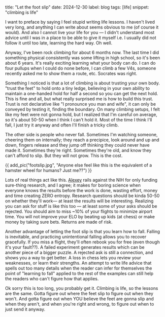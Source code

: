 title: "Let the foot slip"
date: 2024-12-30
label: blog
tags: [life]
snippet: "climbing is life"

I want to preface by saying I feel stupid writing life lessons. I haven't lived very long, and anything I can write about seems obvious to me (of course it would). And also I cannot live your life for you — I didn't understand most advice until I was in a place to be able to give it myself i.e. I usually did not follow it until too late, learning the hard way. Oh well. 

Anyway, I've been rock climbing for about 6 months now. The last time I did something physical consistently was some lifting in high school, so it's been about 6 years. It's really exciting learning what your body can do. I can do four pullups when I could do none before, I can climb a few V4s, someone recently asked me to show them a route, etc. Socrates was right.

Something I noticed is that a lot of climbing is about trusting your own body. "trust the feet" to hold onto a tiny ledge, believing in your own ability to maintain a one-handed hold for half a second so you can get the next hold. This is fine and all, but what really surprised me is how to build this trust. Trust is not declarative like "I pronounce you man and wife", it can only be conveyed by testing it, finding the boundary. On many climbing setups, I felt like my feet were not gonna hold, but I realized that I'm careful on average, so it's about 50-50 when I think I can't hold it. Most of the time I think I'll fall, I just try it anyway and often I'll finish a tricky climb. 

The other side is people who never fall. Sometimes I'm watching someone, cheering them on internally; they reach a precipice, look around and up and down, fingers release and they jump off thinking they could never have made it. Sometimes they're right. Sometimes they're old, and know they can't afford to slip. But they will not grow. This is the cost. 

{{ add_pic("footslip.jpg", "Anyone else feel like this is the equivalent of a hamster wheel for humans? Just me??") }}

Lots of real things act like this. [Alexey](https://guzey.com/abolish-the-nih/) rails against the NIH for only funding sure-thing research, and I agree; it makes for boring science when everyone knows the results before the work is done, wasting effort, money and time creating ZERO entropy. Research questions should be kinda 50-50 on whether they'll work— at least the results will be interesting. Realizing you can ask for stuff is like this too — at least some of your asks should be rejected. You should aim to miss ~10% of your flights to minimize airport time. You will not improve your ELO by beating up kids (at chess) or make money by taking sure bets. Returns are made of risk.

Another advantage of letting the foot slip is that you learn how to fall. Falling is inevitable, and practicing unintentional falling allows you to recover gracefully. If you miss a flight, they'll often rebook you for free (even though it's your fault??). A failed experiment generates results which can be another piece of a bigger puzzle. A rejected ask is still a connection, and shows you a way to get better. A loss in chess lets you review your weaknesses, or learn their strengths. An attempt to write life advice that spells out too many details when the reader can infer for themselves the point of "learning to fall" applied to the rest of the examples can still help the readers who can't figure how that applies.

Ok sorry this is too long, you probably get it. Climbing is life, so the lessons are the same. Gotta figure out where the feet slip to figure out when they won't. And gotta figure out when YOU believe the feet are gonna slip and when they aren't, and when you're right and wrong, to figure out when to just send it anyway.

